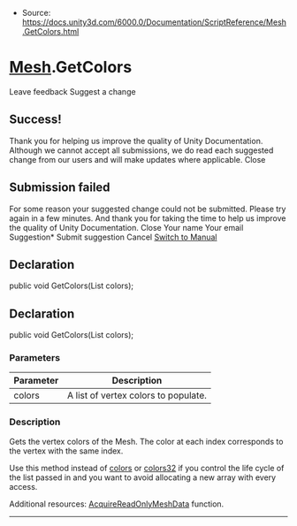 * Source: https://docs.unity3d.com/6000.0/Documentation/ScriptReference/Mesh.GetColors.html

#  [Mesh](https://docs.unity3d.com/6000.0/Documentation/ScriptReference/Mesh.html).GetColors
Leave feedback
Suggest a change
## Success!
Thank you for helping us improve the quality of Unity Documentation. Although we cannot accept all submissions, we do read each suggested change from our users and will make updates where applicable.
Close
## Submission failed
For some reason your suggested change could not be submitted. Please <a>try again</a> in a few minutes. And thank you for taking the time to help us improve the quality of Unity Documentation.
Close
Your name Your email Suggestion* Submit suggestion
Cancel
[Switch to Manual](https://docs.unity3d.com/6000.0/Documentation/Manual/class-Mesh.html "Go to Mesh Component in the Manual")
## Declaration
public void GetColors(List<Color> colors); 
## Declaration
public void GetColors(List<Color32> colors); 
### Parameters
Parameter | Description  
---|---  
colors | A list of vertex colors to populate.  
### Description
Gets the vertex colors of the Mesh.
The color at each index corresponds to the vertex with the same index.  
  
Use this method instead of [colors](https://docs.unity3d.com/6000.0/Documentation/ScriptReference/Mesh-colors.html) or [colors32](https://docs.unity3d.com/6000.0/Documentation/ScriptReference/Mesh-colors32.html) if you control the life cycle of the list passed in and you want to avoid allocating a new array with every access.  
  
Additional resources: [AcquireReadOnlyMeshData](https://docs.unity3d.com/6000.0/Documentation/ScriptReference/Mesh.AcquireReadOnlyMeshData.html) function.
* * *
